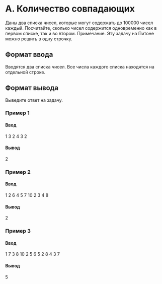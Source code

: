 # A. Количество совпадающих

Даны два списка чисел, которые могут содержать до 100000 чисел каждый. Посчитайте, сколько чисел содержится одновременно как в первом списке, так и во втором. Примечание. Эту задачу на Питоне можно решить в одну строчку.

## Формат ввода

Вводятся два списка чисел. Все числа каждого списка находятся на отдельной строке.

## Формат вывода

Выведите ответ на задачу.

### Пример 1

#### Ввод
1 3 2
4 3 2

#### Вывод
2

### Пример 2

#### Ввод
1 2 6 4 5 7
10 2 3 4 8

#### Вывод
2

### Пример 3

#### Ввод
1 7 3 8 10 2 5
6 5 2 8 4 3 7

#### Вывод
5

